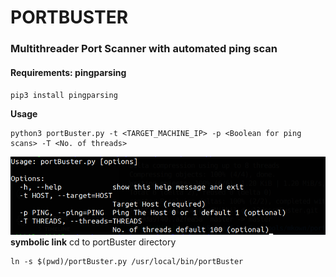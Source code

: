 # PORTBUSTER

### Multithreader Port Scanner with automated ping scan

#### Requirements: pingparsing

`pip3 install pingparsing`

**Usage**

```
python3 portBuster.py -t <TARGET_MACHINE_IP> -p <Boolean for ping scans> -T <No. of threads>
```
![](./images/usage.png)
**symbolic link**
cd to portBuster directory
```
ln -s $(pwd)/portBuster.py /usr/local/bin/portBuster
```


